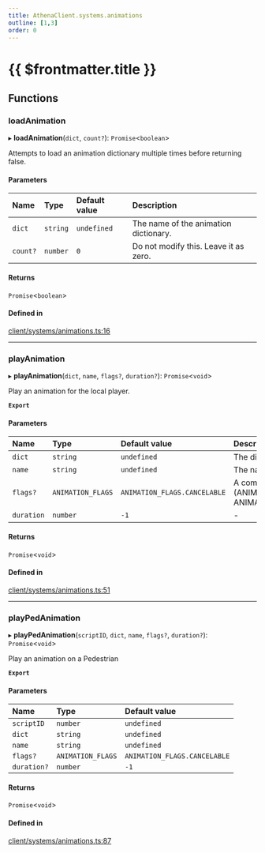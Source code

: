 ```yaml
---
title: AthenaClient.systems.animations
outline: [1,3]
order: 0
---
```


# {{ $frontmatter.title }}


## Functions

### loadAnimation

▸ **loadAnimation**(`dict`, `count?`): `Promise`<`boolean`\>

Attempts to load an animation dictionary multiple times before returning false.

#### Parameters

| Name | Type | Default value | Description |
| :------ | :------ | :------ | :------ |
| `dict` | `string` | `undefined` | The name of the animation dictionary. |
| `count?` | `number` | `0` | Do not modify this. Leave it as zero. |

#### Returns

`Promise`<`boolean`\>

#### Defined in

[client/systems/animations.ts:16](https://github.com/Stuyk/altv-athena/blob/627294b/src/core/client/systems/animations.ts#L16)

___

### playAnimation

▸ **playAnimation**(`dict`, `name`, `flags?`, `duration?`): `Promise`<`void`\>

Play an animation for the local player.

**`Export`**

#### Parameters

| Name | Type | Default value | Description |
| :------ | :------ | :------ | :------ |
| `dict` | `string` | `undefined` | The dictionary of the animation. |
| `name` | `string` | `undefined` | The name of the animation. |
| `flags?` | `ANIMATION_FLAGS` | `ANIMATION_FLAGS.CANCELABLE` | A combination of flags. ie. (ANIMATION_FLAGS.CANCELABLE \| ANIMATION_FLAGS.UPPERBODY_ONLY) |
| `duration` | `number` | `-1` | - |

#### Returns

`Promise`<`void`\>

#### Defined in

[client/systems/animations.ts:51](https://github.com/Stuyk/altv-athena/blob/627294b/src/core/client/systems/animations.ts#L51)

___

### playPedAnimation

▸ **playPedAnimation**(`scriptID`, `dict`, `name`, `flags?`, `duration?`): `Promise`<`void`\>

Play an animation on a Pedestrian

**`Export`**

#### Parameters

| Name | Type | Default value |
| :------ | :------ | :------ |
| `scriptID` | `number` | `undefined` |
| `dict` | `string` | `undefined` |
| `name` | `string` | `undefined` |
| `flags?` | `ANIMATION_FLAGS` | `ANIMATION_FLAGS.CANCELABLE` |
| `duration?` | `number` | `-1` |

#### Returns

`Promise`<`void`\>

#### Defined in

[client/systems/animations.ts:87](https://github.com/Stuyk/altv-athena/blob/627294b/src/core/client/systems/animations.ts#L87)
